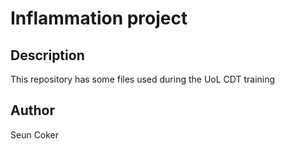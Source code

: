 # Inflammation project

## Description

This repository has some files used during the UoL CDT training

## Author
Seun Coker
